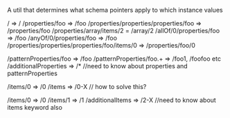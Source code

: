 A util that determines what schema pointers apply to which instance values

/ => /
/properties/foo => /foo
/properties/properties/properties/foo => /properties/foo
/properties/array/items/2 = /array/2
/allOf/0/properties/foo => /foo
/anyOf/0/properties/foo => /foo
/properties/properties/properties/foo/items/0 => /properties/foo/0

/patternProperties/foo => /foo
/patternProperties/foo.+ => /foo1, /foofoo etc
/additionalProperties => /* //need to know about properties and patternProperties



/items/0 => /0
/items => /0-X // how to solve this?

/items/0 => /0
/items/1 => /1
/additionalItems => /2-X  //need to know about items keyword also

